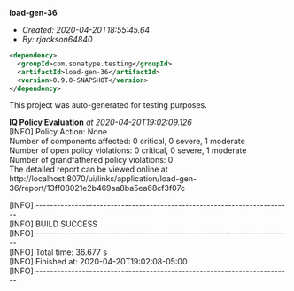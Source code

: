 **load-gen-36**
+ _Created: 2020-04-20T18:55:45.64_
+ _By: rjackson64840_

```xml
<dependency>
  <groupId>com.sonatype.testing</groupId>
  <artifactId>load-gen-36</artifactId>
  <version>0.9.0-SNAPSHOT</version>
</dependency>
```

This project was auto-generated for testing purposes.

**IQ Policy Evaluation** _at 2020-04-20T19:02:09.126_  
[INFO] Policy Action: None  
Number of components affected: 0 critical, 0 severe, 1 moderate  
Number of open policy violations: 0 critical, 0 severe, 1 moderate  
Number of grandfathered policy violations: 0  
The detailed report can be viewed online at http://localhost:8070/ui/links/application/load-gen-36/report/13ff08021e2b469aa8ba5ea68cf3f07c  
  
[INFO] ------------------------------------------------------------------------  
[INFO] BUILD SUCCESS  
[INFO] ------------------------------------------------------------------------  
[INFO] Total time: 36.677 s  
[INFO] Finished at: 2020-04-20T19:02:08-05:00  
[INFO] ------------------------------------------------------------------------  
  
